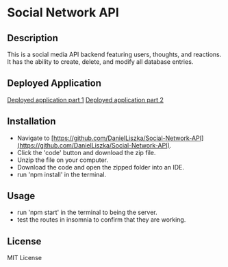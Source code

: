 # Social Network API

## Description
        
This is a social media API backend featuring users, thoughts, and reactions. It has the ability to create, delete, and modify all database entries. 

## Deployed Application
[Deployed application part 1](https://drive.google.com/file/d/1xo-davJK9jV8BRjpmcjZkqORxbpOz3XY/view)
[Deployed application part 2](https://drive.google.com/file/d/1CuQdXjhh7EEvvMxPC37MdTTc-txw9euQ/view)

## Installation

* Navigate to [https://github.com/DanielLiszka/Social-Network-API](https://github.com/DanielLiszka/Social-Network-API). 
* Click the 'code' button and download the zip file.
* Unzip the file on your computer.
* Download the code and open the zipped folder into an IDE.
* run 'npm install' in the terminal.

## Usage

* run 'npm start' in the terminal to being the server.
* test the routes in insomnia to confirm that they are working.

## License

MIT License

